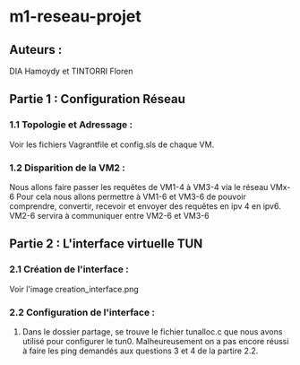 # m1-reseau-projet
## Auteurs :  
DIA Hamoydy et TINTORRI Floren
## Partie 1 : Configuration Réseau
### 1.1 Topologie et Adressage : 
Voir les fichiers Vagrantfile et config.sls de chaque VM.
### 1.2 Disparition de la VM2 :
Nous allons faire passer les requêtes de VM1-4 à VM3-4 via le réseau VMx-6
Pour cela nous allons permettre à VM1-6 et VM3-6 de pouvoir comprendre, convertir, recevoir et 
envoyer des requêtes en ipv 4 en ipv6. VM2-6 servira à communiquer entre VM2-6 et VM3-6

## Partie 2 : L'interface virtuelle TUN
### 2.1 Création de l'interface : 
Voir l'image creation_interface.png 
### 2.2 Configuration de l'interface : 
1. Dans le dossier partage, se trouve le fichier tunalloc.c que nous avons utilisé pour configurer le tun0.
 Malheureusement on a pas encore réussi à faire les ping demandés aux questions 3 et 4 de la partire 2.2.
